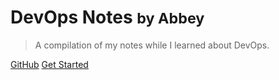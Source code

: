 
# DevOps Notes <small>by Abbey</small>

> A compilation of my  notes while I learned about DevOps.

[GitHub](https://github.com/AbbeyIT)
[Get Started](#Welcome)